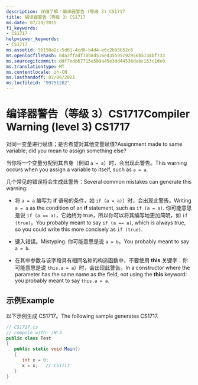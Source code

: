 ```yaml
---
description: 详细了解：编译器警告 (等级 3) CS1717
title: 编译器警告（等级 3）CS1717
ms.date: 07/20/2015
f1_keywords:
- CS1717
helpviewer_keywords:
- CS1717
ms.assetid: 5b150a2c-5d61-4cd8-b4d4-e6c2b93b52c6
ms.openlocfilehash: 6da7ffadf70b8d516ed35595c92956b5134bf733
ms.sourcegitcommit: ddf7edb67715a5b9a45e3dd44536dabc153c1de0
ms.translationtype: MT
ms.contentlocale: zh-CN
ms.lasthandoff: 02/06/2021
ms.locfileid: "99751282"
---
```

# <a name="compiler-warning-level-3-cs1717"></a><span data-ttu-id="8e1da-103">编译器警告（等级 3）CS1717</span><span class="sxs-lookup"><span data-stu-id="8e1da-103">Compiler Warning (level 3) CS1717</span></span>

<span data-ttu-id="8e1da-104">对同一变量进行赋值；是否希望对其他变量赋值?</span><span class="sxs-lookup"><span data-stu-id="8e1da-104">Assignment made to same variable; did you mean to assign something else?</span></span>  
  
 <span data-ttu-id="8e1da-105">当你将一个变量分配到其自身（例如 `a = a`）时，会出现此警告。</span><span class="sxs-lookup"><span data-stu-id="8e1da-105">This warning occurs when you assign a variable to itself, such as `a = a`.</span></span>  
  
 <span data-ttu-id="8e1da-106">几个常见的错误将会生成此警告：</span><span class="sxs-lookup"><span data-stu-id="8e1da-106">Several common mistakes can generate this warning:</span></span>  
  
- <span data-ttu-id="8e1da-107">将 `a = a` 编写为 **if** 语句的条件，如 `if (a = a)`）时，会出现此警告。</span><span class="sxs-lookup"><span data-stu-id="8e1da-107">Writing `a = a` as the condition of an **if** statement, such as `if (a = a)`.</span></span> <span data-ttu-id="8e1da-108">你可能意思是说 `if (a == a)`，它始终为 true，所以你可以将其编写地更加简明，如 `if (true)`。</span><span class="sxs-lookup"><span data-stu-id="8e1da-108">You probably meant to say `if (a == a)`, which is always true, so you could write this more concisely as `if (true)`.</span></span>  
  
- <span data-ttu-id="8e1da-109">键入错误。</span><span class="sxs-lookup"><span data-stu-id="8e1da-109">Mistyping.</span></span> <span data-ttu-id="8e1da-110">你可能意思是说 `a = b`。</span><span class="sxs-lookup"><span data-stu-id="8e1da-110">You probably meant to say `a = b`.</span></span>  
  
- <span data-ttu-id="8e1da-111">在其中参数与该字段具有相同名称的构造函数中，不要使用 **this** 关键字：你可能意思是说 `this.a = a`）时，会出现此警告。</span><span class="sxs-lookup"><span data-stu-id="8e1da-111">In a constructor where the parameter has the same name as the field, not using the **this** keyword: you probably meant to say `this.a = a`.</span></span>  
  
## <a name="example"></a><span data-ttu-id="8e1da-112">示例</span><span class="sxs-lookup"><span data-stu-id="8e1da-112">Example</span></span>  

 <span data-ttu-id="8e1da-113">以下示例生成 CS1717。</span><span class="sxs-lookup"><span data-stu-id="8e1da-113">The following sample generates CS1717.</span></span>  
  
```csharp  
// CS1717.cs  
// compile with: /W:3  
public class Test  
{  
   public static void Main()  
   {  
      int x = 0;  
      x = x;   // CS1717  
   }  
}  
```
